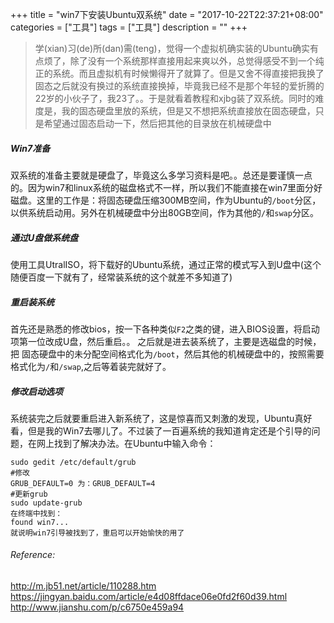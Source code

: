 +++
title = "win7下安装Ubuntu双系统"
date = "2017-10-22T22:37:21+08:00"
categories = ["工具"]
tags = ["工具"]
description = ""
+++


> 学(xian)习(de)所(dan)需(teng)，觉得一个虚拟机确实装的Ubuntu确实有点烦了，除了没有一个系统那样直接用起来爽以外，总觉得感受不到一个纯正的系统。而且虚拟机有时候懒得开了就算了。但是又舍不得直接把我换了固态之后就没有换过的系统直接换掉，毕竟我已经不是那个年轻的爱折腾的22岁的小伙子了，我23了。。于是就看着教程和xjbg装了双系统。同时的难度是，我的固态硬盘里放的系统，但是又不想把系统直接放在固态硬盘，只是希望通过固态启动一下，然后把其他的目录放在机械硬盘中

<!--more-->

##### Win7准备
双系统的准备主要就是硬盘了，毕竟这么多学习资料是吧。。总还是要谨慎一点的。因为win7和linux系统的磁盘格式不一样，所以我们不能直接在win7里面分好磁盘。这里的工作是：将固态硬盘压缩300MB空间，作为Ubuntu的`/boot`分区，以供系统启动用。另外在机械硬盘中分出80GB空间，作为其他的`/`和`swap`分区。
##### 通过U盘做系统盘
使用工具UtralISO，将下载好的Ubuntu系统，通过正常的模式写入到U盘中(这个随便百度一下就有了，经常装系统的这个就差不多知道了)
##### 重启装系统
首先还是熟悉的修改bios，按一下各种类似`F2`之类的键，进入BIOS设置，将启动项第一位改成U盘，然后重启。。
之后就是进去装系统了，主要是选磁盘的时候，把 固态硬盘中的未分配空间格式化为`/boot`，然后其他的机械硬盘中的，按照需要格式化为`/`和`/swap`,之后等着装完就好了。
##### 修改启动选项
系统装完之后就要重启进入新系统了，这是惊喜而又刺激的发现，Ubuntu真好看，但是我的Win7去哪儿了。不过装了一百遍系统的我知道肯定还是个引导的问题，在网上找到了解决办法。在Ubuntu中输入命令：
```
sudo gedit /etc/default/grub
#修改
GRUB_DEFAULT=0 为：GRUB_DEFAULT=4
#更新grub
sudo update-grub
在终端中找到：
found win7...
就说明win7引导被找到了，重启可以开始愉快的用了
```


###### Reference:
http://m.jb51.net/article/110288.htm
https://jingyan.baidu.com/article/e4d08ffdace06e0fd2f60d39.html
http://www.jianshu.com/p/c6750e459a94
